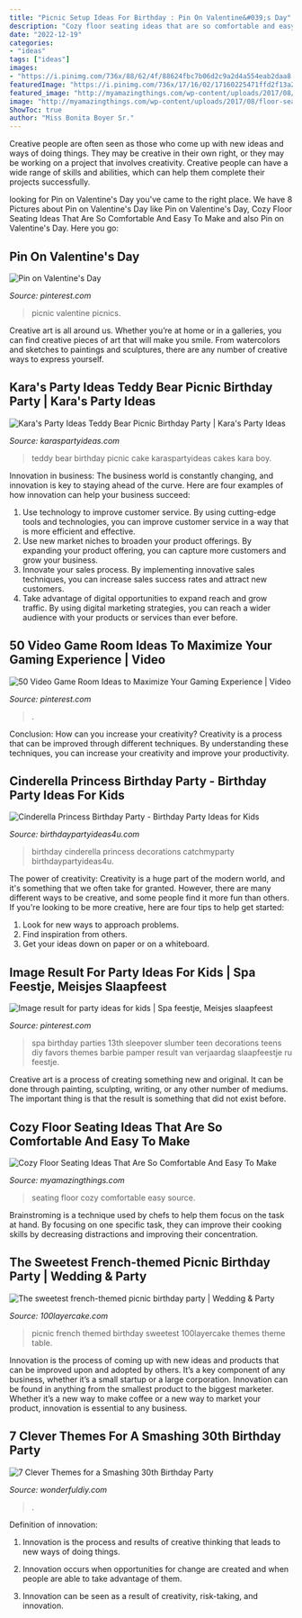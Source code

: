 ```yaml
---
title: "Picnic Setup Ideas For Birthday : Pin On Valentine&#039;s Day"
description: "Cozy floor seating ideas that are so comfortable and easy to make"
date: "2022-12-19"
categories:
- "ideas"
tags: ["ideas"]
images:
- "https://i.pinimg.com/736x/88/62/4f/88624fbc7b06d2c9a2d4a554eab2daa8.jpg"
featuredImage: "https://i.pinimg.com/736x/17/16/02/17160225471ffd2f13a2af45c917e9ef--picnic-ideas-picnics.jpg"
featured_image: "http://myamazingthings.com/wp-content/uploads/2017/08/floor-seating-15.jpeg"
image: "http://myamazingthings.com/wp-content/uploads/2017/08/floor-seating-15.jpeg"
ShowToc: true
author: "Miss Bonita Boyer Sr."
---
```



Creative people are often seen as those who come up with new ideas and ways of doing things. They may be creative in their own right, or they may be working on a project that involves creativity. Creative people can have a wide range of skills and abilities, which can help them complete their projects successfully.

	

		
looking for Pin on Valentine&#039;s Day you've came to the right place. We have 8 Pictures about Pin on Valentine&#039;s Day like Pin on Valentine&#039;s Day, Cozy Floor Seating Ideas That Are So Comfortable And Easy To Make and also Pin on Valentine&#039;s Day. Here you go:
		
    
## Pin On Valentine&#039;s Day

<img loading=lazy src="https://i.pinimg.com/736x/17/16/02/17160225471ffd2f13a2af45c917e9ef--picnic-ideas-picnics.jpg" onerror="this.onerror=null;this.src='https://tse1.mm.bing.net/th?id=OIP.TO55nCOCk0aUc-1V1sEWXQHaFj&amp;pid=15.1';" alt="Pin on Valentine&#039;s Day">

_Source: pinterest.com_

>picnic valentine picnics. 

	

Creative art is all around us. Whether you’re at home or in a galleries, you can find creative pieces of art that will make you smile. From watercolors and sketches to paintings and sculptures, there are any number of creative ways to express yourself.

    
## Kara&#039;s Party Ideas Teddy Bear Picnic Birthday Party | Kara&#039;s Party Ideas

<img loading=lazy src="https://karaspartyideas.com/wp-content/uploads/2017/05/Teddy-Bear-Picnic-Birthday-Party-via-Karas-Party-Ideas-KarasPartyIdeas.com14.jpg" onerror="this.onerror=null;this.src='https://tse2.mm.bing.net/th?id=OIP.iJIvVOOoSotlg0ARjnNaFAHaJ3&amp;pid=15.1';" alt="Kara&#039;s Party Ideas Teddy Bear Picnic Birthday Party | Kara&#039;s Party Ideas">

_Source: karaspartyideas.com_

>teddy bear birthday picnic cake karaspartyideas cakes kara boy. 

	

Innovation in business:
The business world is constantly changing, and innovation is key to staying ahead of the curve. Here are four examples of how innovation can help your business succeed: 
1. Use technology to improve customer service. By using cutting-edge tools and technologies, you can improve customer service in a way that is more efficient and effective.
2. Use new market niches to broaden your product offerings. By expanding your product offering, you can capture more customers and grow your business. 
3. Innovate your sales process. By implementing innovative sales techniques, you can increase sales success rates and attract new customers. 
4. Take advantage of digital opportunities to expand reach and grow traffic. By using digital marketing strategies, you can reach a wider audience with your products or services than ever before.

    
## 50 Video Game Room Ideas To Maximize Your Gaming Experience | Video

<img loading=lazy src="https://i.pinimg.com/736x/88/62/4f/88624fbc7b06d2c9a2d4a554eab2daa8.jpg" onerror="this.onerror=null;this.src='https://tse3.mm.bing.net/th?id=OIP.v5QVi1Dhbx3BHSslPzk5bgHaJ3&amp;pid=15.1';" alt="50 Video Game Room Ideas to Maximize Your Gaming Experience | Video">

_Source: pinterest.com_

>. 

	

Conclusion: How can you increase your creativity?
Creativity is a process that can be improved through different techniques. By understanding these techniques, you can increase your creativity and improve your productivity.

    
## Cinderella Princess Birthday Party - Birthday Party Ideas For Kids

<img loading=lazy src="https://www.birthdaypartyideas4u.com/wp-content/uploads/2015/08/Cinderella-Princess-Birthday-Party-decorations-550x733.jpg" onerror="this.onerror=null;this.src='https://tse4.mm.bing.net/th?id=OIP.MDF_FNrMOIINxtywC78PGQHaJ3&amp;pid=15.1';" alt="Cinderella Princess Birthday Party - Birthday Party Ideas for Kids">

_Source: birthdaypartyideas4u.com_

>birthday cinderella princess decorations catchmyparty birthdaypartyideas4u. 

	

The power of creativity:
Creativity is a huge part of the modern world, and it's something that we often take for granted. However, there are many different ways to be creative, and some people find it more fun than others. If you're looking to be more creative, here are four tips to help get started:
1. Look for new ways to approach problems.
2. Find inspiration from others.
3. Get your ideas down on paper or on a whiteboard.

    
## Image Result For Party Ideas For Kids | Spa Feestje, Meisjes Slaapfeest

<img loading=lazy src="https://i.pinimg.com/736x/19/eb/ac/19ebac871cde96492990d049a19c114e.jpg" onerror="this.onerror=null;this.src='https://tse1.mm.bing.net/th?id=OIP.EZTBYyGkmx2oTfJMZzzQjgHaLH&amp;pid=15.1';" alt="Image result for party ideas for kids | Spa feestje, Meisjes slaapfeest">

_Source: pinterest.com_

>spa birthday parties 13th sleepover slumber teen decorations teens diy favors themes barbie pamper result van verjaardag slaapfeestje ru feestje. 

	

Creative art is a process of creating something new and original. It can be done through painting, sculpting, writing, or any other number of mediums. The important thing is that the result is something that did not exist before.

    
## Cozy Floor Seating Ideas That Are So Comfortable And Easy To Make

<img loading=lazy src="http://myamazingthings.com/wp-content/uploads/2017/08/floor-seating-15.jpeg" onerror="this.onerror=null;this.src='https://tse2.mm.bing.net/th?id=OIP.yqSk2HP2zcImSHNkM2JMBAHaLH&amp;pid=15.1';" alt="Cozy Floor Seating Ideas That Are So Comfortable And Easy To Make">

_Source: myamazingthings.com_

>seating floor cozy comfortable easy source. 

	

Brainstroming is a technique used by chefs to help them focus on the task at hand. By focusing on one specific task, they can improve their cooking skills by decreasing distractions and improving their concentration.

    
## The Sweetest French-themed Picnic Birthday Party | Wedding &amp; Party

<img loading=lazy src="http://100lclive.s3.amazonaws.com/img/ideas/landscape/209614.jpg" onerror="this.onerror=null;this.src='https://tse2.mm.bing.net/th?id=OIP.mr-83G86vwDauyMKuT6WWAHaJ6&amp;pid=15.1';" alt="The sweetest french-themed picnic birthday party | Wedding &amp; Party">

_Source: 100layercake.com_

>picnic french themed birthday sweetest 100layercake themes theme table. 

	

Innovation is the process of coming up with new ideas and products that can be improved upon and adopted by others. It’s a key component of any business, whether it’s a small startup or a large corporation. Innovation can be found in anything from the smallest product to the biggest marketer. Whether it’s a new way to make coffee or a new way to market your product, innovation is essential to any business.

    
## 7 Clever Themes For A Smashing 30th Birthday Party

<img loading=lazy src="https://cdn.wonderfuldiy.com/wp-content/uploads/2015/12/Youre-Golden.jpg" onerror="this.onerror=null;this.src='https://tse2.mm.bing.net/th?id=OIP.dA-EKfvFo0TPf-oMPo2J9gHaJ4&amp;pid=15.1';" alt="7 Clever Themes for a Smashing 30th Birthday Party">

_Source: wonderfuldiy.com_

>. 

	

Definition of innovation:
1. Innovation is the process and results of creative thinking that leads to new ways of doing things.
2. Innovation occurs when opportunities for change are created and when people are able to take advantage of them.

3. Innovation can be seen as a result of creativity, risk-taking, and innovation.

